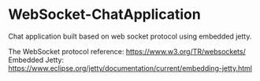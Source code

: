 # WebSocket-ChatApplication

Chat application built based on web socket protocol using embedded jetty.

The WebSocket protocol reference: https://www.w3.org/TR/websockets/
Embedded Jetty: https://www.eclipse.org/jetty/documentation/current/embedding-jetty.html
